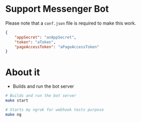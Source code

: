 # Support Messenger Bot

Please note that a ```conf.json``` file is required to make this work.

```json
{
    "appSecret": "anAppSecret",
    "token": "aToken",
    "pageAccessToken": "aPageAccessToken"
}
```

# About it

- Builds and run the bot server
```sh
# Builds and run the bot server
make start

# Starts my ngrok for webhook tests purpose
make ng
```